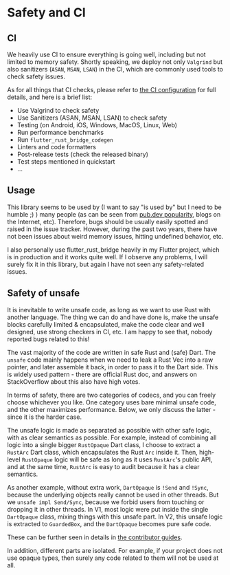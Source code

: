 # Safety and CI

## CI

We heavily use CI to ensure everything is going well, including but not limited to memory safety.
Shortly speaking, we deploy not only `Valgrind` but also sanitizers (`ASAN`, `MSAN`, `LSAN`) in the CI,
which are commonly used tools to check safety issues.

As for all things that CI checks,
please refer to [the CI configuration](https://github.com/fzyzcjy/flutter_rust_bridge/tree/master/.github/workflows)
for full details,
and here is a brief list:

* Use Valgrind to check safety
* Use Sanitizers (ASAN, MSAN, LSAN) to check safety
* Testing (on Android, iOS, Windows, MacOS, Linux, Web)
* Run performance benchmarks
* Run `flutter_rust_bridge_codegen`
* Linters and code formatters
* Post-release tests (check the released binary)
* Test steps mentioned in quickstart
* ...

## Usage

This library seems to be used by (I want to say "is used by" but I need to be humble ;) ) many people
(as can be seen from [pub.dev popularity](https://pub.dev/packages/flutter_rust_bridge), blogs on the Internet, etc).
Therefore, bugs should be usually easily spotted and raised in the issue tracker.
However, during the past two years, there have not been issues about weird memory issues, hitting undefined behavior, etc.

I also personally use flutter_rust_bridge heavily in my Flutter project,
which is in production and it works quite well.
If I observe any problems, I will surely fix it in this library,
but again I have not seen any safety-related issues.

## Safety of unsafe

It is inevitable to write unsafe code, as long as we want to use Rust with another language.
The thing we can do and have done is,
make the unsafe blocks carefully limited & encapsulated,
make the code clear and well designed, use strong checkers in CI, etc.
I am happy to see that, nobody reported bugs related to this!

The vast majority of the code are written in safe Rust and (safe) Dart.
The `unsafe` code mainly happens when we need to leak a Rust Vec into a raw pointer,
and later assemble it back, in order to pass it to the Dart side.
This is widely used pattern - there are official Rust doc, and answers on StackOverflow about this also have high votes.

In terms of safety, there are two categories of codecs, and you can freely choose whichever you like.
One category uses bare minimal unsafe code, and the other maximizes performance.
Below, we only discuss the latter - since it is the harder case.

The unsafe logic is made as separated as possible with other safe logic, with as clear semantics as possible.
For example, instead of combining all logic into a single bigger `RustOpaque` Dart class,
I choose to extract a `RustArc` Dart class, which encapsulates the Rust `Arc` inside it.
Then, high-level `RustOpaque` logic will be safe as long as it uses `RustArc`'s public API,
and at the same time, `RustArc` is easy to audit because it has a clear semantics.

As another example, without extra work, `DartOpaque` is `!Send` and `!Sync`,
because the underlying objects really cannot be used in other threads.
But we `unsafe impl Send/Sync`, because we forbid users from touching or dropping it in other threads.
In V1, most logic were put inside the single `DartOpaque` class, mixing things with this unsafe part.
In V2, this unsafe logic is extracted to `GuardedBox`, and the `DartOpaque` becomes pure safe code.

These can be further seen in details in [the contributor guides](../contributing).

In addition, different parts are isolated. For example, if your project does not use opaque types,
then surely any code related to them will not be used at all.
